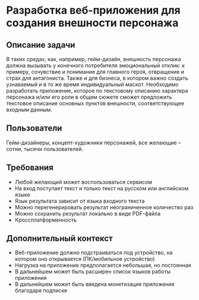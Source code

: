 # Разработка веб-приложения для создания внешности персонажа

## Описание задачи
В таких средах, как, например, гейм-дизайн, внешность персонажа должна вызывать у конечного потребителя эмоциональный отклик: к примеру, сочувствие и понимание для главного героя, отвращение и страх для антагониста. Также и для бизнеса, в котором важно создать узнаваемый и в то же время индивидуальный маскот. Необходимо разработать приложение, которое по текстовому описанию характера персонажа и/или его роли в общем сюжете сможет предложить текстовое описание основных пунктов внешности, соответствующее входным данным.

## Пользователи
Гейм-дизайнеры, концепт-художники персонажей, все желающие – сотни, тысячи пользователей.

## Требования
- Любой желающий может воспользоваться сервисом
- На вход поступает текст и только текст на русском или английском языке
- Язык результата зависит от языка входного текста
- Можно перегенерировать результат неограниченное количество раз
- Можно сохранить результат локально в виде PDF-файла
- Кроссплатформенность

## Дополнительный контекст
- Веб-приложение должно подстраиваться под устройство, на котором оно открывается (ПК/мобильное устройство)
- Нагрузка на приложение предполагается небольшая, но постоянная
- В дальнейшем может быть расширен список языков работы приложения
- В дальнейшем может быть введена монетизация приложения благодаря подписке
